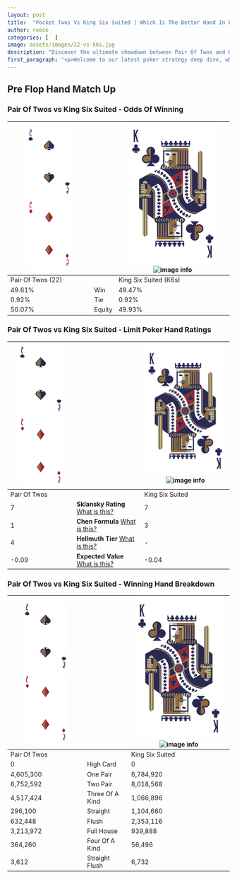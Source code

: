 ```yaml
---
layout: post
title:  "Pocket Twos Vs King Six Suited | Which Is The Better Hand In Poker? A Complete Guide"
author: reece
categories: [  ]
image: assets/images/22-vs-k6s.jpg
description: "Discover the ultimate showdown between Pair Of Twos and King Six Suited in poker! Uncover the odds, strategies, and scenarios where one hand triumphs over the other. Get ready to up your poker game with this thrilling analysis."
first_paragraph: "<p>Welcome to our latest poker strategy deep dive, where we're pitting two distinct hands against each other in a high-stakes showdown: Pair Of Twos vs King Six Suited.</p><p>In the dynamic world of poker, every decision counts, and knowing which hand holds the upper hand is key to your success at the table.</p><p>In this article, we'll dissect these two hands, explore the scenarios where one dominates the other, and equip you with the knowledge to make strategic choices that can tip the odds in your favor.</p><p>Get ready to unravel the intriguing dynamics of these poker hands and elevate your game to new heights.</p>"
---
```




[comment]: # (sp0)

## Pre Flop Hand Match Up

<div class="table hand-ratings" markdown="1"> 



### Pair Of Twos vs King Six Suited - Odds Of Winning


    
| ![image info](assets/images/hand1/2.png) ![image info](assets/images/hand1/2o.png) |  | ![image info](assets/images/hand2/K.png) ![image info](assets/images/hand2/6s.png) |
| -------- | -------- | -------- |
| Pair Of Twos (22) |  | King Six Suited (K6s) |
| 49.61% | Win | 49.47% |
| 0.92% | Tie | 0.92% |
| 50.07% | Equity | 49.93% |




[comment]: # (sp1)



### Pair Of Twos vs King Six Suited - Limit Poker Hand Ratings


    
| ![image info](assets/images/hand1/2.png) ![image info](assets/images/hand1/2o.png) |  | ![image info](assets/images/hand2/K.png) ![image info](assets/images/hand2/6s.png) |
| -------- | -------- | -------- |
| Pair Of Twos |  | King Six Suited |
| 7 | **Sklansky Rating** [What is this?](/sklansky-rating-explained) | 7 |
| 1 | **Chen Formula** [What is this?](/chen-formula-explained) | 3 |
| 4 | **Hellmuth Tier** [What is this?](/Hellmuth-tier-explained) | - |
| -0.09 | **Expected Value** [What is this?](/expected-value-explained) | -0.04 |




[comment]: # (sp2)



### Pair Of Twos vs King Six Suited - Winning Hand Breakdown


    
| ![image info](assets/images/hand1/2.png) ![image info](assets/images/hand1/2o.png) |  | ![image info](assets/images/hand2/K.png) ![image info](assets/images/hand2/6s.png) |
| -------- | -------- | -------- |
| Pair Of Twos |  | King Six Suited |
| 0 | High Card | 0 |
| 4,605,300 | One Pair | 6,784,920 |
| 6,752,592 | Two Pair | 8,018,568 |
| 4,517,424 | Three Of A Kind | 1,066,896 |
| 296,100 | Straight | 1,104,660 |
| 632,448 | Flush | 2,353,116 |
| 3,213,972 | Full House | 939,888 |
| 364,260 | Four Of A Kind | 56,496 |
| 3,612 | Straight Flush | 6,732 |




[comment]: # (sp3)



</div>

[comment]: # (sp4)



[comment]: # (sp5)

